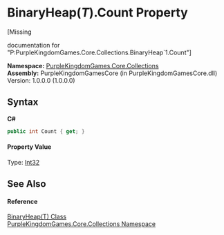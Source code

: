 # BinaryHeap(*T*).Count Property 
 

\[Missing <summary> documentation for "P:PurpleKingdomGames.Core.Collections.BinaryHeap`1.Count"\]

**Namespace:**&nbsp;<a href="N_PurpleKingdomGames_Core_Collections">PurpleKingdomGames.Core.Collections</a><br />**Assembly:**&nbsp;PurpleKingdomGamesCore (in PurpleKingdomGamesCore.dll) Version: 1.0.0.0 (1.0.0.0)

## Syntax

**C#**<br />
``` C#
public int Count { get; }
```


#### Property Value
Type: <a href="http://msdn2.microsoft.com/en-us/library/td2s409d" target="_blank">Int32</a>

## See Also


#### Reference
<a href="T_PurpleKingdomGames_Core_Collections_BinaryHeap_1">BinaryHeap(T) Class</a><br /><a href="N_PurpleKingdomGames_Core_Collections">PurpleKingdomGames.Core.Collections Namespace</a><br />